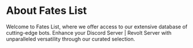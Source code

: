 # About Fates List

Welcome to Fates List, where we offer access to our extensive database of cutting-edge bots. Enhance your Discord Server | Revolt Server with unparalleled versatility through our curated selection.
